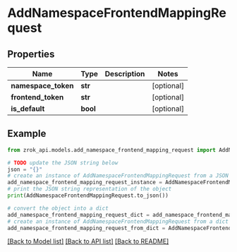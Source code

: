 # AddNamespaceFrontendMappingRequest


## Properties

Name | Type | Description | Notes
------------ | ------------- | ------------- | -------------
**namespace_token** | **str** |  | [optional] 
**frontend_token** | **str** |  | [optional] 
**is_default** | **bool** |  | [optional] 

## Example

```python
from zrok_api.models.add_namespace_frontend_mapping_request import AddNamespaceFrontendMappingRequest

# TODO update the JSON string below
json = "{}"
# create an instance of AddNamespaceFrontendMappingRequest from a JSON string
add_namespace_frontend_mapping_request_instance = AddNamespaceFrontendMappingRequest.from_json(json)
# print the JSON string representation of the object
print(AddNamespaceFrontendMappingRequest.to_json())

# convert the object into a dict
add_namespace_frontend_mapping_request_dict = add_namespace_frontend_mapping_request_instance.to_dict()
# create an instance of AddNamespaceFrontendMappingRequest from a dict
add_namespace_frontend_mapping_request_from_dict = AddNamespaceFrontendMappingRequest.from_dict(add_namespace_frontend_mapping_request_dict)
```
[[Back to Model list]](../README.md#documentation-for-models) [[Back to API list]](../README.md#documentation-for-api-endpoints) [[Back to README]](../README.md)


